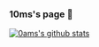 ### 10ms's page 🙌
[![0ams's github stats](https://github-readme-stats.vercel.app/api?username=0ams)](https://github.com/0ams/0ams)
